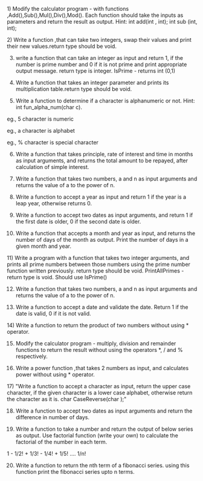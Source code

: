 1) Modify the calculator program - with functions ,Add(),Sub(),Mul(),Div(),Mod(). Each function should take the inputs as parameters and return the result as output.
Hint: int add(int , int);
int sub (int, int);

2) Write a function ,that can take two integers, swap their values and print their new values.return type should be void.

3) write a function that can take an integer as input and return 1, if the number is prime number and 0 if it is not prime and print appropriate output message.
return type is integer.
IsPrime - returns int (0,1)

4) Write a function that takes an integer parameter and prints its multiplication table.return type should be void.

5) Write a function to determine if a character is alphanumeric or not.
Hint: int fun_alpha_num(char c). 

eg., 5
character is numeric

eg., a
character is alphabet

eg., %
character is special character


6) Write a function that takes principle, rate of interest and time in months as input arguments, and returns the total amount to be repayed, after calculation of simple interest.


7) Write a function that takes two numbers, a and n as input arguments and returns the value of a to the power of n.


8) Write a function to accept a year as input and return 1 if the year is a leap year, otherwise returns  0.


9) Write a function to accept two dates as input arguments, and return 1 if the first date is older, 0 if the second date is older.


10) Write a function that accepts a month and year as input, and returns the number of days of the month as output. Print the number of days in a given month and year.

11) Write a program with a function that takes two integer arguments, and prints all prime numbers between those numbers using the prime number function written previously. return type should be void.
PrintAllPrimes - return type is void. Should use IsPrime()

12) Write a function that takes two numbers, a and n as input arguments and returns the value of a to the power of n.

13) Write a function to accept a date and validate the date. Return 1 if the date is valid, 0 if it is not valid.

14) Write a function to return the product of two numbers without using * operator.

15) Modify the calculator program - multiply, division and remainder functions to return the result without using the operators *, / and % respectively.

16)  Write a power function ,that takes 2 numbers as input, and calculates power without using * operator.

17) "Write a function to accept a character as input, return the upper case character, if the given character is a lower case alphabet, otherwise return the character as it is.
char CaseReverse(char );"


18) Write a function to accept two dates as input arguments and return the difference in number of days.

19) Write a function to take a number and return the output of below series as output. Use factorial function (write your own) to calculate the factorial of the number in each term.

1 - 1/2! + 1/3! - 1/4! + 1/5! .... 1/n!

20) Write a function to return the nth term of a fibonacci series. using this function print the fibonacci series upto n terms.



